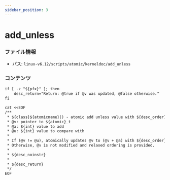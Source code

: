 ```yaml
---
sidebar_position: 3
---
```

# add_unless

### ファイル情報

- パス: `linux-v6.12/scripts/atomic/kerneldoc/add_unless`

### コンテンツ

```txt
if [ -z "${pfx}" ]; then
	desc_return="Return: @true if @v was updated, @false otherwise."
fi

cat <<EOF
/**
 * ${class}${atomicname}() - atomic add unless value with ${desc_order} ordering
 * @v: pointer to ${atomic}_t
 * @a: ${int} value to add
 * @u: ${int} value to compare with
 *
 * If (@v != @u), atomically updates @v to (@v + @a) with ${desc_order} ordering.
 * Otherwise, @v is not modified and relaxed ordering is provided.
 *
 * ${desc_noinstr}
 *
 * ${desc_return}
 */
EOF

```
